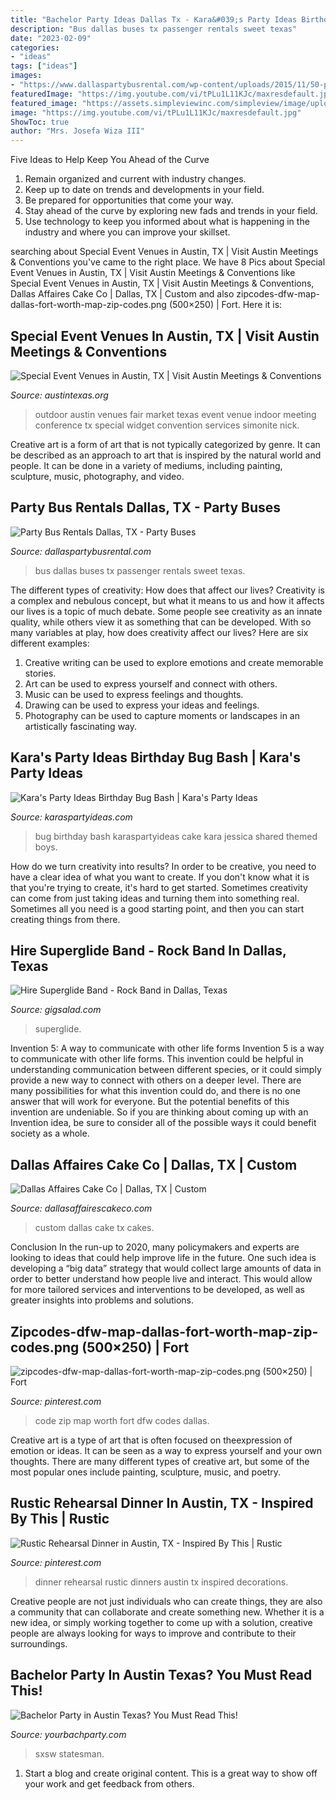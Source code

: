 ```yaml
---
title: "Bachelor Party Ideas Dallas Tx - Kara&#039;s Party Ideas Birthday Bug Bash"
description: "Bus dallas buses tx passenger rentals sweet texas"
date: "2023-02-09"
categories:
- "ideas"
tags: ["ideas"]
images:
- "https://www.dallaspartybusrental.com/wp-content/uploads/2015/11/50-passengers-party-buses-Dallas.jpg"
featuredImage: "https://img.youtube.com/vi/tPLu1L11KJc/maxresdefault.jpg"
featured_image: "https://assets.simpleviewinc.com/simpleview/image/upload/c_limit,h_1200,q_75,w_1200/v1/clients/austin/Widget_Convention_Services_5d8d8ea2-ffcd-45f0-a23d-2dfc7badb506.jpg"
image: "https://img.youtube.com/vi/tPLu1L11KJc/maxresdefault.jpg"
ShowToc: true
author: "Mrs. Josefa Wiza III"
---
```



Five Ideas to Help Keep You Ahead of the Curve
1. Remain organized and current with industry changes.
2. Keep up to date on trends and developments in your field.
3. Be prepared for opportunities that come your way.
4. Stay ahead of the curve by exploring new fads and trends in your field.
5. Use technology to keep you informed about what is happening in the industry and where you can improve your skillset.

	

		
searching about Special Event Venues in Austin, TX | Visit Austin Meetings &amp; Conventions you've came to the right place. We have 8 Pics about Special Event Venues in Austin, TX | Visit Austin Meetings &amp; Conventions like Special Event Venues in Austin, TX | Visit Austin Meetings &amp; Conventions, Dallas Affaires Cake Co | Dallas, TX | Custom and also zipcodes-dfw-map-dallas-fort-worth-map-zip-codes.png (500×250) | Fort. Here it is:
		
    
## Special Event Venues In Austin, TX | Visit Austin Meetings &amp; Conventions

<img loading=lazy src="https://assets.simpleviewinc.com/simpleview/image/upload/c_limit,h_1200,q_75,w_1200/v1/clients/austin/Widget_Convention_Services_5d8d8ea2-ffcd-45f0-a23d-2dfc7badb506.jpg" onerror="this.onerror=null;this.src='https://tse3.mm.bing.net/th?id=OIP.IuZxXBmajsLS4SPmzU8HXgHaEk&amp;pid=15.1';" alt="Special Event Venues in Austin, TX | Visit Austin Meetings &amp; Conventions">

_Source: austintexas.org_

>outdoor austin venues fair market texas event venue indoor meeting conference tx special widget convention services simonite nick. 

	

Creative art is a form of art that is not typically categorized by genre. It can be described as an approach to art that is inspired by the natural world and people. It can be done in a variety of mediums, including painting, sculpture, music, photography, and video.

    
## Party Bus Rentals Dallas, TX - Party Buses

<img loading=lazy src="https://www.dallaspartybusrental.com/wp-content/uploads/2015/11/50-passengers-party-buses-Dallas.jpg" onerror="this.onerror=null;this.src='https://tse3.mm.bing.net/th?id=OIP.z50ZSvgoxy9HH_ie62XHwwHaE9&amp;pid=15.1';" alt="Party Bus Rentals Dallas, TX - Party Buses">

_Source: dallaspartybusrental.com_

>bus dallas buses tx passenger rentals sweet texas. 

	

The different types of creativity: How does that affect our lives?
Creativity is a complex and nebulous concept, but what it means to us and how it affects our lives is a topic of much debate. Some people see creativity as an innate quality, while others view it as something that can be developed. With so many variables at play, how does creativity affect our lives? Here are six different examples: 
1. Creative writing can be used to explore emotions and create memorable stories.
2. Art can be used to express yourself and connect with others.
3. Music can be used to express feelings and thoughts.
4. Drawing can be used to express your ideas and feelings.
5. Photography can be used to capture moments or landscapes in an artistically fascinating way. 

    
## Kara&#039;s Party Ideas Birthday Bug Bash | Kara&#039;s Party Ideas

<img loading=lazy src="https://karaspartyideas.com/wp-content/uploads/2019/03/Birthday-Bug-Bash-via-Karas-Party-Ideas-KarasPartyIdeas.com10.jpg" onerror="this.onerror=null;this.src='https://tse2.mm.bing.net/th?id=OIP.GtA6TNmhQjig9AJlFaGHFAHaJ3&amp;pid=15.1';" alt="Kara&#039;s Party Ideas Birthday Bug Bash | Kara&#039;s Party Ideas">

_Source: karaspartyideas.com_

>bug birthday bash karaspartyideas cake kara jessica shared themed boys. 

	

How do we turn creativity into results?
In order to be creative, you need to have a clear idea of what you want to create. If you don't know what it is that you're trying to create, it's hard to get started. Sometimes creativity can come from just taking ideas and turning them into something real. Sometimes all you need is a good starting point, and then you can start creating things from there.

    
## Hire Superglide Band - Rock Band In Dallas, Texas

<img loading=lazy src="https://img.youtube.com/vi/tPLu1L11KJc/maxresdefault.jpg" onerror="this.onerror=null;this.src='https://tse3.mm.bing.net/th?id=OIP.jdyyeKjazQuifOs158A_YQHaEK&amp;pid=15.1';" alt="Hire Superglide Band - Rock Band in Dallas, Texas">

_Source: gigsalad.com_

>superglide. 

	

Invention 5: A way to communicate with other life forms
Invention 5 is a way to communicate with other life forms. This invention could be helpful in understanding communication between different species, or it could simply provide a new way to connect with others on a deeper level. There are many possibilities for what this invention could do, and there is no one answer that will work for everyone. But the potential benefits of this invention are undeniable. So if you are thinking about coming up with an Invention idea, be sure to consider all of the possible ways it could benefit society as a whole.

    
## Dallas Affaires Cake Co | Dallas, TX | Custom

<img loading=lazy src="https://irp-cdn.multiscreensite.com/5316cfd0/dms3rep/multi/desktop/6628708519_ee259cd7fc_o-2713x4078.jpg" onerror="this.onerror=null;this.src='https://tse1.mm.bing.net/th?id=OIP.ygkE64Wei9YdFZM1Kt9SeQHaLI&amp;pid=15.1';" alt="Dallas Affaires Cake Co | Dallas, TX | Custom">

_Source: dallasaffairescakeco.com_

>custom dallas cake tx cakes. 

	

Conclusion
In the run-up to 2020, many policymakers and experts are looking to ideas that could help improve life in the future. One such idea is developing a “big data” strategy that would collect large amounts of data in order to better understand how people live and interact. This would allow for more tailored services and interventions to be developed, as well as greater insights into problems and solutions.

    
## Zipcodes-dfw-map-dallas-fort-worth-map-zip-codes.png (500×250) | Fort

<img loading=lazy src="https://i.pinimg.com/736x/42/ac/ac/42acac6a03afb8d78ad2f15e635eebb5--brewery.jpg" onerror="this.onerror=null;this.src='https://tse3.mm.bing.net/th?id=OIP.hv-wgdIoPXsMyzcaptjE9QFhCw&amp;pid=15.1';" alt="zipcodes-dfw-map-dallas-fort-worth-map-zip-codes.png (500×250) | Fort">

_Source: pinterest.com_

>code zip map worth fort dfw codes dallas. 

	

Creative art is a type of art that is often focused on theexpression of emotion or ideas. It can be seen as a way to express yourself and your own thoughts. There are many different types of creative art, but some of the most popular ones include painting, sculpture, music, and poetry.

    
## Rustic Rehearsal Dinner In Austin, TX - Inspired By This | Rustic

<img loading=lazy src="https://i.pinimg.com/originals/1f/98/35/1f983554ec99ca966f9f8b2e86005a60.jpg" onerror="this.onerror=null;this.src='https://tse3.mm.bing.net/th?id=OIP.UxIeEkNnJYO6WLFq45w3RAHaKH&amp;pid=15.1';" alt="Rustic Rehearsal Dinner in Austin, TX - Inspired By This | Rustic">

_Source: pinterest.com_

>dinner rehearsal rustic dinners austin tx inspired decorations. 

	

Creative people are not just individuals who can create things, they are also a community that can collaborate and create something new. Whether it is a new idea, or simply working together to come up with a solution, creative people are always looking for ways to improve and contribute to their surroundings.

    
## Bachelor Party In Austin Texas? You Must Read This!

<img loading=lazy src="https://www.yourbachparty.com/wp-content/uploads/2015/07/6street.jpg" onerror="this.onerror=null;this.src='https://tse1.mm.bing.net/th?id=OIP.GzukMwUh9ZhE5_6cTtVInAHaFC&amp;pid=15.1';" alt="Bachelor Party in Austin Texas? You Must Read This!">

_Source: yourbachparty.com_

>sxsw statesman. 

	

1. Start a blog and create original content. This is a great way to show off your work and get feedback from others.

